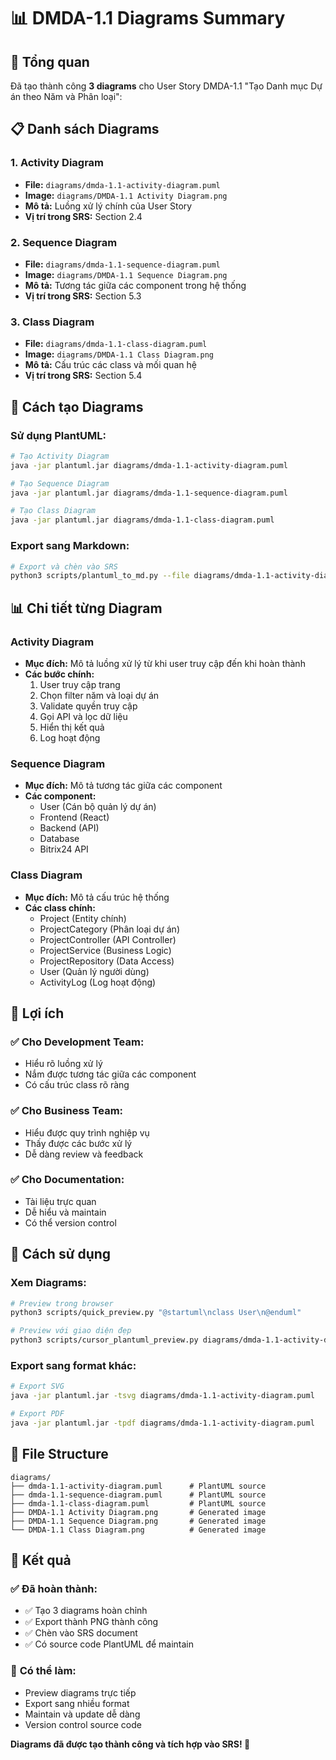 # 📊 DMDA-1.1 Diagrams Summary

## 🎯 Tổng quan
Đã tạo thành công **3 diagrams** cho User Story DMDA-1.1 "Tạo Danh mục Dự án theo Năm và Phân loại":

## 📋 Danh sách Diagrams

### 1. **Activity Diagram**
- **File:** `diagrams/dmda-1.1-activity-diagram.puml`
- **Image:** `diagrams/DMDA-1.1 Activity Diagram.png`
- **Mô tả:** Luồng xử lý chính của User Story
- **Vị trí trong SRS:** Section 2.4

### 2. **Sequence Diagram**
- **File:** `diagrams/dmda-1.1-sequence-diagram.puml`
- **Image:** `diagrams/DMDA-1.1 Sequence Diagram.png`
- **Mô tả:** Tương tác giữa các component trong hệ thống
- **Vị trí trong SRS:** Section 5.3

### 3. **Class Diagram**
- **File:** `diagrams/dmda-1.1-class-diagram.puml`
- **Image:** `diagrams/DMDA-1.1 Class Diagram.png`
- **Mô tả:** Cấu trúc các class và mối quan hệ
- **Vị trí trong SRS:** Section 5.4

## 🔧 Cách tạo Diagrams

### **Sử dụng PlantUML:**
```bash
# Tạo Activity Diagram
java -jar plantuml.jar diagrams/dmda-1.1-activity-diagram.puml

# Tạo Sequence Diagram
java -jar plantuml.jar diagrams/dmda-1.1-sequence-diagram.puml

# Tạo Class Diagram
java -jar plantuml.jar diagrams/dmda-1.1-class-diagram.puml
```

### **Export sang Markdown:**
```bash
# Export và chèn vào SRS
python3 scripts/plantuml_to_md.py --file diagrams/dmda-1.1-activity-diagram.puml SRS_Project_Category_DMDA-1.1.md "DMDA-1.1 Activity Diagram"
```

## 📊 Chi tiết từng Diagram

### **Activity Diagram**
- **Mục đích:** Mô tả luồng xử lý từ khi user truy cập đến khi hoàn thành
- **Các bước chính:**
  1. User truy cập trang
  2. Chọn filter năm và loại dự án
  3. Validate quyền truy cập
  4. Gọi API và lọc dữ liệu
  5. Hiển thị kết quả
  6. Log hoạt động

### **Sequence Diagram**
- **Mục đích:** Mô tả tương tác giữa các component
- **Các component:**
  - User (Cán bộ quản lý dự án)
  - Frontend (React)
  - Backend (API)
  - Database
  - Bitrix24 API

### **Class Diagram**
- **Mục đích:** Mô tả cấu trúc hệ thống
- **Các class chính:**
  - Project (Entity chính)
  - ProjectCategory (Phân loại dự án)
  - ProjectController (API Controller)
  - ProjectService (Business Logic)
  - ProjectRepository (Data Access)
  - User (Quản lý người dùng)
  - ActivityLog (Log hoạt động)

## 🎯 Lợi ích

### ✅ **Cho Development Team:**
- Hiểu rõ luồng xử lý
- Nắm được tương tác giữa các component
- Có cấu trúc class rõ ràng

### ✅ **Cho Business Team:**
- Hiểu được quy trình nghiệp vụ
- Thấy được các bước xử lý
- Dễ dàng review và feedback

### ✅ **Cho Documentation:**
- Tài liệu trực quan
- Dễ hiểu và maintain
- Có thể version control

## 🚀 Cách sử dụng

### **Xem Diagrams:**
```bash
# Preview trong browser
python3 scripts/quick_preview.py "@startuml\nclass User\n@enduml"

# Preview với giao diện đẹp
python3 scripts/cursor_plantuml_preview.py diagrams/dmda-1.1-activity-diagram.puml
```

### **Export sang format khác:**
```bash
# Export SVG
java -jar plantuml.jar -tsvg diagrams/dmda-1.1-activity-diagram.puml

# Export PDF
java -jar plantuml.jar -tpdf diagrams/dmda-1.1-activity-diagram.puml
```

## 📁 File Structure
```
diagrams/
├── dmda-1.1-activity-diagram.puml      # PlantUML source
├── dmda-1.1-sequence-diagram.puml      # PlantUML source
├── dmda-1.1-class-diagram.puml         # PlantUML source
├── DMDA-1.1 Activity Diagram.png       # Generated image
├── DMDA-1.1 Sequence Diagram.png       # Generated image
└── DMDA-1.1 Class Diagram.png          # Generated image
```

## 🎉 Kết quả

### ✅ **Đã hoàn thành:**
- ✅ Tạo 3 diagrams hoàn chỉnh
- ✅ Export thành PNG thành công
- ✅ Chèn vào SRS document
- ✅ Có source code PlantUML để maintain

### 🚀 **Có thể làm:**
- Preview diagrams trực tiếp
- Export sang nhiều format
- Maintain và update dễ dàng
- Version control source code

**Diagrams đã được tạo thành công và tích hợp vào SRS! 🎉**
